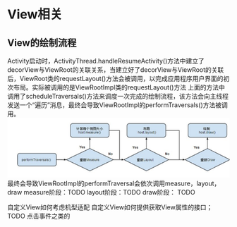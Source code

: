 # View相关

## View的绘制流程

Activity启动时，ActivityThread.handleResumeActivity()方法中建立了decorView与ViewRoot的关联关系，当建立好了decorView与ViewRoot的关联后，ViewRoot类的requestLayout()方法会被调用，以完成应用程序用户界面的初次布局。实际被调用的是ViewRootImpl类的requestLayout()方法
上面的方法中调用了scheduleTraversals()方法来调度一次完成的绘制流程，该方法会向主线程发送一个“遍历”消息，最终会导致ViewRootImpl的performTraversals()方法被调用。
![](res/view绘制.png)
最终会导致ViewRootImpl的performTraversal会依次调用measure，layout，draw
measure阶段：TODO
layout阶段：TODO
draw阶段： TODO

自定义View如何考虑机型适配
自定义View如何提供获取View属性的接口；TODO 点击事件之类的